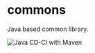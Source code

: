 # commons

Java based common library.

![Java CD-CI with Maven](https://github.com/redhataccess/commons/workflows/Java%20CD-CI%20with%20Maven/badge.svg)